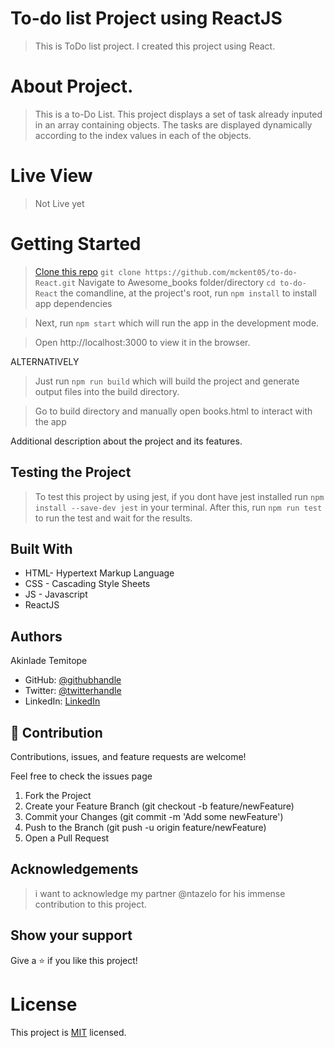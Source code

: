 
# To-do list Project using ReactJS

> This is ToDo list project.
> I created this project using React.

# About Project.
> This is a to-Do List.
> This project displays a set of task already inputed in an array containing objects.
> The tasks are displayed dynamically according to the index values in each of the objects.


# Live View
> Not Live yet

# Getting Started

> [Clone this repo](https://github.com/mckent05/to-do-React)
 `git clone https://github.com/mckent05/to-do-React.git`
> Navigate to Awesome_books folder/directory
  `cd to-do-React` the comandline, at the project's root, run `npm install` to install app dependencies

> Next, run `npm start` which will run the app in the development mode.

> Open http://localhost:3000 to view it in the browser.

ALTERNATIVELY

> Just run `npm run build` which will build the project and generate output files into the build directory.

> Go to build directory and manually open books.html to interact with the app


Additional description about the project and its features.

## Testing the Project
> To test this project by using jest, if you dont have jest installed run ```npm install --save-dev jest``` in your terminal. After this, run ```npm run test``` to run the test and wait for the results.

## Built With

- HTML- Hypertext Markup Language
- CSS - Cascading Style Sheets
- JS - Javascript
- ReactJS

## Authors
Akinlade Temitope

- GitHub: [@githubhandle](https://github.com/mckent05)
- Twitter: [@twitterhandle](https://twitter.com/mckent05)
- LinkedIn: [LinkedIn](https://linkedin.com/in/AkinladeTemitope)


## 🤝 Contribution

Contributions, issues, and feature requests are welcome!

Feel free to check the issues page

1. Fork the Project
2. Create your Feature Branch (git checkout -b feature/newFeature)
3. Commit your Changes (git commit -m 'Add some newFeature')
4. Push to the Branch (git push -u origin feature/newFeature)
5. Open a Pull Request

## Acknowledgements

> i want to acknowledge my partner @ntazelo for his immense contribution to this project.


## Show your support

Give a ⭐️ if you like this project!

# License
This project is [MIT](./MIT.md) licensed.

